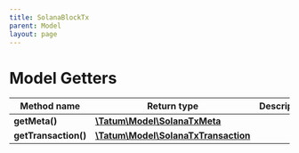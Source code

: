 ```yaml
---
title: SolanaBlockTx
parent: Model
layout: page
---
```


# Model Getters

Method name | Return type | Description | Notes
------------ | ------------- | ------------- | -------------
**getMeta()** | [**\Tatum\Model\SolanaTxMeta**](../SolanaTxMeta) |  | [optional]
**getTransaction()** | [**\Tatum\Model\SolanaTxTransaction**](../SolanaTxTransaction) |  | [optional]

